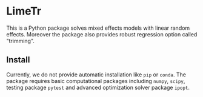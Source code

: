 # LimeTr

This is a Python package solves mixed effects models with linear random effects.
Moreover the package also provides robust regression option called "trimming".

## Install
Currently, we do not provide automatic installation like `pip` or `conda`.
The package requires basic computational packages including `numpy`, `scipy`,
testing package `pytest` and advanced optimization solver package `ipopt`.
